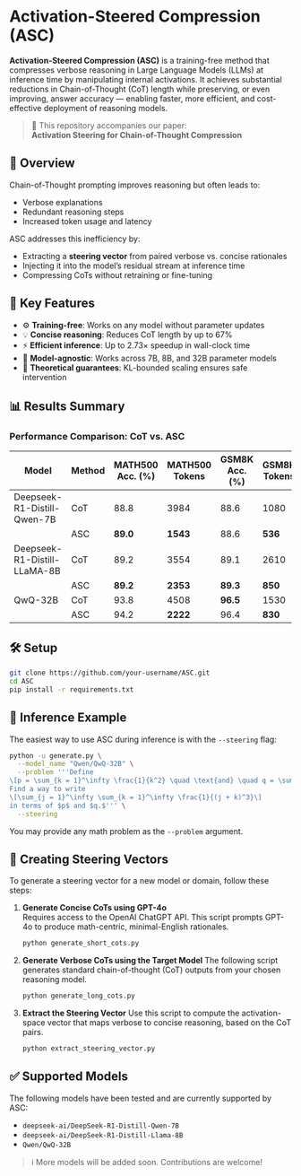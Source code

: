 # Activation-Steered Compression (ASC)

**Activation-Steered Compression (ASC)** is a training-free method that compresses verbose reasoning in Large Language Models (LLMs) at inference time by manipulating internal activations. It achieves substantial reductions in Chain-of-Thought (CoT) length while preserving, or even improving, answer accuracy — enabling faster, more efficient, and cost-effective deployment of reasoning models.

> 📄 This repository accompanies our paper:  
> **Activation Steering for Chain-of-Thought Compression**

## 🚀 Overview

Chain-of-Thought prompting improves reasoning but often leads to:
- Verbose explanations
- Redundant reasoning steps
- Increased token usage and latency

ASC addresses this inefficiency by:
- Extracting a **steering vector** from paired verbose vs. concise rationales
- Injecting it into the model’s residual stream at inference time
- Compressing CoTs without retraining or fine-tuning

## 🧠 Key Features

- ⚙️ **Training-free**: Works on any model without parameter updates
- 💡 **Concise reasoning**: Reduces CoT length by up to 67%
- ⚡ **Efficient inference**: Up to 2.73× speedup in wall-clock time
- 🧪 **Model-agnostic**: Works across 7B, 8B, and 32B parameter models
- 📐 **Theoretical guarantees**: KL-bounded scaling ensures safe intervention

## 📊 Results Summary

### Performance Comparison: CoT vs. ASC

| Model                          | Method | MATH500 Acc. (%) | MATH500 Tokens | GSM8K Acc. (%) | GSM8K Tokens |
|-------------------------------|--------|------------------|----------------|----------------|--------------|
| Deepseek-R1-Distill-Qwen-7B   | CoT    | 88.8             | 3984           | 88.6           | 1080         |
|                               | ASC    | **89.0**         | **1543**       | 88.6           | **536**      |
| Deepseek-R1-Distill-LLaMA-8B  | CoT    | 89.2             | 3554           | 89.1           | 2610         |
|                               | ASC    | **89.2**         | **2353**       | **89.3**       | **850**      |
| QwQ-32B                       | CoT    | 93.8             | 4508           | **96.5**       | 1530         |
|                               | ASC    | 94.2             | **2222**       | 96.4           | **830**      |


## 🛠️ Setup

```bash
git clone https://github.com/your-username/ASC.git
cd ASC
pip install -r requirements.txt
```

## 🧪 Inference Example

The easiest way to use ASC during inference is with the `--steering` flag:

```bash
python -u generate.py \
  --model_name "Qwen/QwQ-32B" \
  --problem '''Define
\[p = \sum_{k = 1}^\infty \frac{1}{k^2} \quad \text{and} \quad q = \sum_{k = 1}^\infty \frac{1}{k^3}.\]
Find a way to write
\[\sum_{j = 1}^\infty \sum_{k = 1}^\infty \frac{1}{(j + k)^3}\]
in terms of $p$ and $q.$''' \
  --steering
```
You may provide any math problem as the `--problem` argument. 



## 🧭 Creating Steering Vectors

To generate a steering vector for a new model or domain, follow these steps:

1. **Generate Concise CoTs using GPT-4o**  
   Requires access to the OpenAI ChatGPT API. This script prompts GPT-4o to produce math-centric, minimal-English rationales.
   ```bash
   python generate_short_cots.py

2. **Generate Verbose CoTs using the Target Model**
   The following script generates standard chain-of-thought (CoT) outputs from your chosen reasoning model.
   ```bash
   python generate_long_cots.py

3. **Extract the Steering Vector**
   Use this script to compute the activation-space vector that maps verbose to concise reasoning, based on the CoT pairs.
   ```bash
   python extract_steering_vector.py

   
## ✅ Supported Models

The following models have been tested and are currently supported by ASC:

- `deepseek-ai/DeepSeek-R1-Distill-Qwen-7B`
- `deepseek-ai/DeepSeek-R1-Distill-Llama-8B`
- `Qwen/QwQ-32B`

> ℹ️ More models will be added soon. Contributions are welcome!

